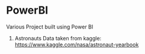 # PowerBI
Various Project built using Power BI

1. Astronauts Data taken from kaggle: https://www.kaggle.com/nasa/astronaut-yearbook
